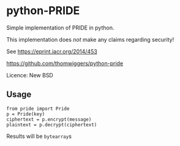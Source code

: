 python-PRIDE
============

Simple implementation of PRIDE in python.

This implementation does *not* make any claims regarding security!

See https://eprint.iacr.org/2014/453

https://github.com/thomwiggers/python-pride

Licence: New BSD

Usage
-----

    from pride import Pride
    p = Pride(key)
    ciphertext = p.encrypt(message)
    plaintext = p.decrypt(ciphertext)

Results will be `bytearray`s
